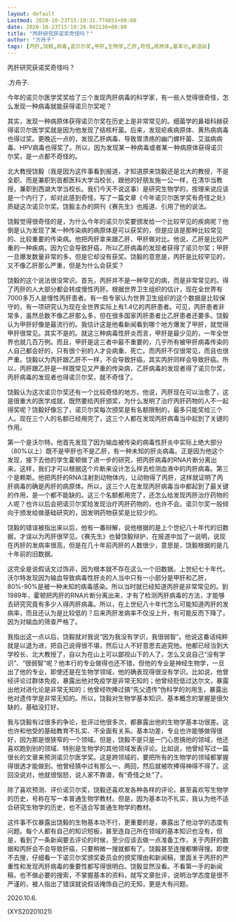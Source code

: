 ```yaml
---
layout: default
Lastmod: 2020-10-23T15:19:31.774851+00:00
date: 2020-10-23T15:19:28.942136+00:00
title: "丙肝研究获诺奖奇怪吗？"
author: "方舟子"
tags: [丙肝,饶毅,病毒,诺贝尔奖,甲肝,生物学,乙肝,奇怪,病原体,基本功,新语丝]
---
```


丙肝研究获诺奖奇怪吗？

.方舟子.

今年的诺贝尔医学奖奖给了三个发现丙肝病毒的科学家，有一些人觉得很奇怪，怎么发现一种病毒就能获得诺贝尔奖呢？

其实，发现一种病原体获得诺贝尔奖在历史上是非常常见的。细菌学的鼻祖科赫获得诺贝尔医学奖就是因为他发现了结核杆菌。后来，发现疟疾病原体、黄热病病毒也得过奖。更晚近一点的，发现乙肝病毒、导致胃溃疡的幽门螺杆菌、艾滋病病毒、HPV病毒也得奖了。所以，因为发现某一种病毒或者某一种病原体获得诺贝尔奖，是一点都不奇怪的。

北大教授饶毅（我是因为这件事看到报道，才知道原来饶毅还是北大的教授，不是全职、而是兼职到首都医科大学当校长，跟他的好朋友施一公一样，在清华当教授，兼职到西湖大学当校长。我们今天不说这事）是研究生物学的，按理来说应该是一个内行了，却对此感到奇怪，写了一篇文章《今年诺贝尔医学奖有奇怪之处》质疑这次诺贝尔奖。饶毅主办的网刊《赛先生》也报道、引用了他的说法。

饶毅觉得很奇怪的是，为什么今年的诺贝尔奖要颁发给一个比较罕见的疾病呢？他倒是认为发现了某一种传染病的病原体是可以获奖的，但是应该是那种比较常见的、比较重要的传染病。他把丙肝拿来跟乙肝、甲肝做对比。他说，乙肝是比较严重的一种疾病，因为它会导致肝癌，所以乙肝病毒的发现者获得了诺贝尔奖；甲肝一旦爆发数量非常的多，但是它却没有获奖。饶毅的意思是，丙肝是比较罕见的，又不像乙肝那么严重，但是为什么会获奖？

饶毅的这个说法很没常识。首先，丙肝并不是一种罕见的病，而是非常常见的。得了丙肝的人大部分都会转成慢性丙肝。根据世界卫生组织的估计，现在全世界有7000多万人是慢性丙肝患者。有一些专家认为世界卫生组织的这个数据是比较保守的，有一项研究认为现在全世界实际上有1.4亿的丙肝患者。可见，丙肝患者非常多，虽然总数不像乙肝那么多，但在很多国家丙肝患者比乙肝患者还要多。饶毅认为甲肝好像是最流行的。我估计这是他看新闻看到哪个地方爆发了甲肝，就觉得甲肝很常见。其实不是的。就这三种病毒性肝炎而言，甲肝是最少见的，一年全世界也就几百万例。而且，甲肝是这三者中最不重要的，几乎所有被甲肝病毒传染的人自己都会好的，只有很个别的人才会病重、死亡。而丙肝不仅很常见，而且也很严重。饶毅以为丙肝跟乙肝不一样，不会导致肝癌，其实丙肝同样会导致肝癌。所以，丙肝跟乙肝是一样既常见又严重的传染病，乙肝病毒的发现者得了诺贝尔奖，丙肝病毒的发现者也得诺贝尔奖，就不奇怪了。

饶毅认为这次诺贝尔奖还有一个比较奇怪的地方。他说，丙肝现在可以治愈了，这是很重大的医学成就，既然要给丙肝颁奖，为什么发明了治疗丙肝药物的人不一起得奖呢？饶毅好像忘了，诺贝尔奖每次颁奖是有名额限制的，最多只能奖给三个人。现在三个人的名额已经用完了，这三个人都在发现丙肝病毒当中起到了关键的作用。

第一个是沃尔特。他首先发现了因为输血被传染的病毒性肝炎中实际上绝大部分（80%以上）既不是甲肝也不是乙肝，有一种未知的肝炎病毒。正是因为他这个发现，接下去他的学生霍顿做了进一步的研究，把丙肝病毒的RNA片断分离出来。这样，我们才可以根据这个片断来设计怎么样去检测血液中的丙肝病毒。第三个是赖斯。他把丙肝的RNA注射到动物体内，让动物得了丙肝，这样就证明了丙肝病毒的确是丙肝的病原体。所以，这三个人在发现丙肝病毒当中都起到了最关键的作用，是一个都不能缺的。这三个名额都用完了，还怎么给发现丙肝治疗药物的人呢？也许以后会把诺贝尔奖给发现治疗丙肝药物的，也许不会。诺贝尔奖一般倾向于颁发给做基础研究的，因发明药物获奖是比较少的。

饶毅的错误被指出来以后，他有一番辩解，说他根据的是上个世纪八十年代的旧数据，才误以为丙肝很罕见。《赛先生》也替饶毅辩护，在报道中加了一说明，说现在丙肝的发病率很高，但是在几十年前丙肝的人数很少，意思是，饶毅根据的是几十年前的旧数据。

这完全是说假话文过饰非，因为根本就不存在这么一个旧数据。上世纪七十年代，沃尔特发现因为输血导致病毒性肝炎的人当中只有一小部分是甲肝和乙肝，80%-90%是被一种未知的病毒感染。所以当时就已经知道丙肝是非常常见的。到1989年，霍顿把丙肝的RNA片断分离出来，才有了检测丙肝病毒的方法，才能够去研究究竟有多少人得丙肝病毒。所以，在上世纪八十年代怎么可能知道丙肝的发病率，而且还认为是比较低的？后来丙肝发病率不仅没上升，有可能反而下降了，因为对输血的筛查严格了。

我指出这一点以后，饶毅就对我说“因为我没有学识，我很弱智”。他说这番话纯粹就是以退为进，把自己说得很不堪，然后让人不好意思去追究他。他都已经当到大学校长、北大教授了，自以为在山上可以鄙视山下的人了，怎么又说自己“没有学识”、“很弱智”呢？他本行的专业做得也还不错，但他的专业是神经生物学，一旦出了他的专业，即使还是在生物学领域，他的确表现得很没有学识。比如说，他曾经评论过群体免疫，暴露出他对免疫学是非常无知的；他曾经贬低过达尔文，暴露出他对进化论是非常无知的；他曾经吹捧过搞“先父遗传”伪科学的刘用生，暴露出他对遗传学是非常无知的。所以，饶毅对生物学基本知识、基本概念的掌握是很欠缺的，基础没打好。

我与饶毅有过很多的争论，批评过他很多次，都暴露出他的生物学基本功很差。这也许和他受的基础教育不扎实、不全面有关系。基本功差，专业也许能够做得很好，因为那是很狭窄的一个领域。但是，饶毅不是只是一门心思搞他的领域，他还喜欢跑到别的领域、特别是生物学的其他领域发表评论。比如说，他曾经写过一篇很长的文章来预测诺贝尔医学奖。这是跨领域的，要把所有的生物学的领域都掌握得很透才能做到。他曾经猜中过有那么一、两回，然后就被吹捧得神得不得了。这回没说对，他就很恼怒，说人家不靠谱，有“奇怪之处”了。

除了喜欢预测、评价诺贝尔奖，饶毅还喜欢发各种各样的评论，甚至喜欢写生物学的历史，号称在写一本普通生物学教材。但是，因为基本功不扎实，我认为他不适合研究生物学的历史，也不适合写普通生物学的教材。

这件事不仅暴露出饶毅的生物基本功不行，更重要的是，暴露出了他治学的态度有问题。每个人都有自己的知识短板，甚至连自己所在领域的基本知识也没有，但是，看到了一条新闻要去评论的时候，至少应该去做一点准备工作，关于丙肝的数据和丙肝会不会导致肝癌，只要稍微一搜就都有了。饶毅甚至连搜都懒得搜。即使不去搜，仔细看一下诺贝尔奖颁奖委员会的颁奖理由和新闻稿，里面关于丙肝的严重性和发现丙肝病毒的重要性都写得很明白。饶毅显然没看。不看第一手的新闻稿，也不做必要的搜索，不掌握基本的资料，就写文章批评，说明治学态度是很不严谨的，被人指出了错误就说假话掩饰自己的无知，更是大有问题。

2020.10.6.

(XYS20201021)

